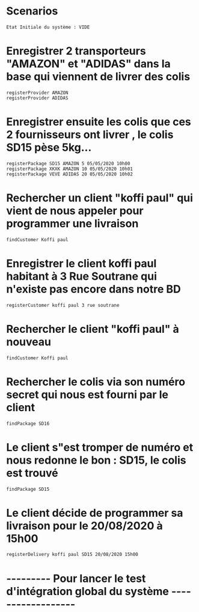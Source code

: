 # Scenarios

    Etat Initiale du système : VIDE
    
#  Enregistrer 2 transporteurs "AMAZON" et "ADIDAS" dans la base qui viennent de livrer des colis
    registerProvider AMAZON
    registerProvider ADIDAS
    
#  Enregistrer ensuite les colis que ces 2 fournisseurs ont livrer , le colis SD15 pèse 5kg...
    registerPackage SD15 AMAZON 5 05/05/2020 10h00
    registerPackage XKXK AMAZON 10 05/05/2020 10h01
    registerPackage VEVE ADIDAS 20 05/05/2020 10h02

#  Rechercher un client "koffi paul" qui vient de nous appeler pour programmer une livraison
    findCustomer Koffi paul
   
#  Enregistrer le client koffi paul habitant à 3 Rue Soutrane qui n'existe pas encore dans notre BD
    registerCustomer koffi paul 3 rue soutrane

#  Rechercher le client "koffi paul" à nouveau
    findCustomer Koffi paul
   
#  Rechercher le colis via son numéro secret qui nous est fourni par le client
    findPackage SD16
    
#  Le client s"est tromper de numéro et nous redonne le bon : SD15, le colis est trouvé
    findPackage SD15
    
#  Le client décide de programmer sa livraison pour le 20/08/2020 à 15h00
    registerDelivery koffi paul SD15 20/08/2020 15h00


    









# --------- Pour lancer le test d'intégration global du système ------------------